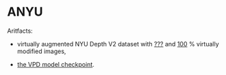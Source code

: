 # ANYU

Aritfacts:

- virtually augmented NYU Depth V2 dataset with [???](https://github.com/ABrain-One/ANYU/edit/main/README.md "") and [100](https://github.com/ABrain-One/ANYU/edit/main/README.md "") % virtually modified images, 

- [the VPD model checkpoint](https://github.com/ABrain-One/ANYU/edit/main/README.md "").
